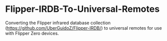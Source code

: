 # Flipper-IRDB-To-Universal-Remotes
Converting the Flipper infrared database collection (https://github.com/UberGuidoZ/Flipper-IRDB/) to universal remotes for use with Flipper Zero devices.

